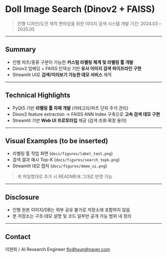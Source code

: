 # Doll Image Search (Dinov2 + FAISS)

> 인형 디자인/도안 제작 편의성을 위한 이미지 검색 시스템 개발
> 기간: 2024.03 – 2025.05

---

## Summary

* 인형 파츠/종류 구분이 가능한 **커스텀 라벨링 체계 및 라벨링 툴 개발**
* Dinov2 임베딩 + FAISS 인덱싱 기반 **유사 이미지 검색 파이프라인 구현**
* Streamlit UI로 **검색/미리보기 가능한 데모 서비스** 제작

---

## Technical Highlights

* PyQt5 기반 **라벨링 툴 자체 개발** (카테고리/파츠 단위 주석 관리)
* Dinov2 feature extraction → FAISS ANN Index 구축으로 **고속 검색 데모 구현**
* Streamlit 기반 **Web UI 프로토타입** 제공 (검색·조회·확장 용이)

---

## Visual Examples (to be inserted)

* 라벨링 툴 작업 화면 (`docs/figures/label_tool.png`)
* 검색 결과 예시 Top-K (`docs/figures/search_topk.png`)
* Streamlit 데모 캡처 (`docs/figures/demo_ui.png`)

> 위 파일명대로 추가 시 README에 그대로 반영 가능

---

## Disclosure

* 인형 원본 이미지/DB는 외부 공유 불가로 저장소에 포함하지 않음
* 본 저장소는 구조·데모 설명 및 코드 일부만 공개 가능 범위 내 정리

---

## Contact

이현희 / AI Research Engineer
[fly4hyun@naver.com](mailto:fly4hyun@naver.com)
